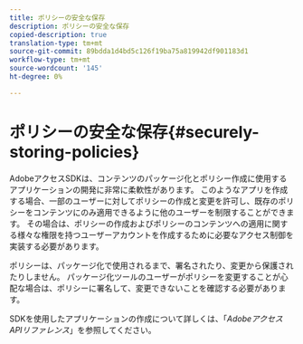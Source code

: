 ```yaml
---
title: ポリシーの安全な保存
description: ポリシーの安全な保存
copied-description: true
translation-type: tm+mt
source-git-commit: 89bdda1d4bd5c126f19ba75a819942df901183d1
workflow-type: tm+mt
source-wordcount: '145'
ht-degree: 0%

---
```



# ポリシーの安全な保存{#securely-storing-policies}

AdobeアクセスSDKは、コンテンツのパッケージ化とポリシー作成に使用するアプリケーションの開発に非常に柔軟性があります。 このようなアプリを作成する場合、一部のユーザーに対してポリシーの作成と変更を許可し、既存のポリシーをコンテンツにのみ適用できるように他のユーザーを制限することができます。 その場合は、ポリシーの作成およびポリシーのコンテンツへの適用に関する様々な権限を持つユーザーアカウントを作成するために必要なアクセス制御を実装する必要があります。

ポリシーは、パッケージ化で使用されるまで、署名されたり、変更から保護されたりしません。 パッケージ化ツールのユーザーがポリシーを変更することが心配な場合は、ポリシーに署名して、変更できないことを確認する必要があります。

SDKを使用したアプリケーションの作成について詳しくは、「*AdobeアクセスAPIリファレンス*」を参照してください。
